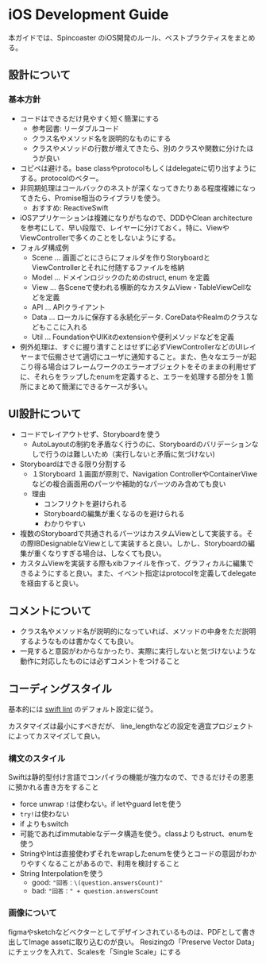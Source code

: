 iOS Development Guide
=====================

本ガイドでは、Spincoaster のiOS開発のルール、ベストプラクティスをまとめる。


設計について
------------

### 基本方針

- コードはできるだけ見やすく短く簡潔にする
  - 参考図書: リーダブルコード
  - クラス名やメソッド名を説明的なものにする
  - クラスやメソッドの行数が増えてきたら、別のクラスや関数に分けたほうが良い
- コピペは避ける。base classやprotocolもしくはdelegateに切り出すようにする。protocolのベター。
- 非同期処理はコールバックのネストが深くなってきたりある程度複雑になってきたら、Promise相当のライブラリを使う。
  - おすすめ: ReactiveSwift
- iOSアプリケーションは複雑になりがちなので、DDDやClean architectureを参考にして、早い段階で、レイヤーに分けておく。特に、ViewやViewControllerで多くのことをしないようにする。
- フォルダ構成例
  - Scene ... 画面ごとにさらにフォルダを作りStoryboardとViewControllerとそれに付随するファイルを格納
  - Model ... ドメインロジックのためのstruct, enum を定義
  - View ... 各Sceneで使われる横断的なカスタムView・TableViewCellなどを定義
  - API ... APIクライアント
  - Data ... ローカルに保存する永続化データ. CoreDataやRealmのクラスなどもここに入れる
  - Util ... FoundationやUIKitのextensionや便利メソッドなどを定義
- 例外処理は、すぐに握り潰すことはせずに必ずViewControllerなどのUIレイヤーまで伝搬させて適切にユーザに通知すること。また、色々なエラーが起こり得る場合はフレームワークのエラーオブジェクトをそのままの利用せずに、それらをラップしたenumを定義すると、エラーを処理する部分を１箇所にまとめて簡潔にできるケースが多い。

UI設計について
--------------------

- コードでレイアウトせず、Storyboardを使う
  - AutoLayoutの制約を矛盾なく行うのに、Storyboardのバリデーションなしで行うのは難しいため（実行しないと矛盾に気づけない)
- Storyboardはできる限り分割する
  - １Storyboard １画面が原則で、Navigation ControllerやContainerViweなどの複合画面用のパーツや補助的なパーツのみ含めても良い
  - 理由
    - コンフリクトを避けられる
    - Storyboardの編集が重くなるのを避けられる
    - わかりやすい
- 複数のStoryboardで共通されるパーツはカスタムViewとして実装する。その際IBDesignableなViewとして実装すると良い。しかし、Storyboardの編集が重くなりすぎる場合は、しなくても良い。
- カスタムViewを実装する際もxibファイルを作って、グラフィカルに編集できるようにすると良い。また、イベント指定はprotocolを定義してdelegateを経由すると良い。


コメントについて
----------------

- クラス名やメソッド名が説明的になっていれば、メソッドの中身をただ説明するようなものは書かなくても良い。
- 一見すると意図がわからなかったり、実際に実行しないと気づけないような動作に対応したものには必ずコメントをつけること

コーディングスタイル
--------------------

基本的には
[swift lint](https://github.com/realm/SwiftLint) のデフォルト設定に従う。

カスタマイズは最小にすべきだが、
line_lengthなどの設定を適宜プロジェクトによってカスマイズして良い。


### 構文のスタイル

Swiftは静的型付け言語でコンパイラの機能が強力なので、できるだけその恩恵に預かれる書き方をすること

- force unwrap `!`は使わない。if letやguard letを使う
- `try!`は使わない
- if よりもswitch
- 可能であればimmutableなデータ構造を使う。classよりもstruct、enumを使う
- StringやIntは直接使わずそれをwrapしたenumを使うとコードの意図がわかりやすくなることがあるので、利用を検討すること
- String Interpolationを使う
  - good: `"回答：\(question.answersCount)"`
  - bad: `"回答：" + question.answersCount`

### 画像について

 figmaやsketchなどベクターとしてデザインされているものは、PDFとして書き出してImage assetに取り込むのが良い。
 Resizingの「Preserve Vector Data」にチェックを入れて、Scalesを「Single Scale」にする
